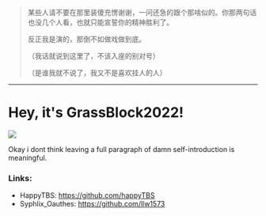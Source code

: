 >
> 某些人请不要在那里装傻充愣谢谢，一问还急的跟个那啥似的。你那两句话也没几个人看，也就只能宣誓你的精神胜利了。
>
> 反正我是演的，那倒不如做戏做到底。
>
> （我话就说到这里了，不该入座的别对号）
>
> （是谁我就不说了，我又不是喜欢挂人的人）

-------

# Hey, it's GrassBlock2022!

<a href="https://github.com/Grass-Block">
  <img src="https://github-readme-stats.vercel.app/api/?username=Grass-Block&theme=github_dark&show_icons=true" />
</a>

Okay i dont think leaving a full paragraph of damn self-introduction is meaningful.

### Links:
- HappyTBS: https://github.com/happyTBS
- Syphlix_Oauthes: https://github.com/llw1573

